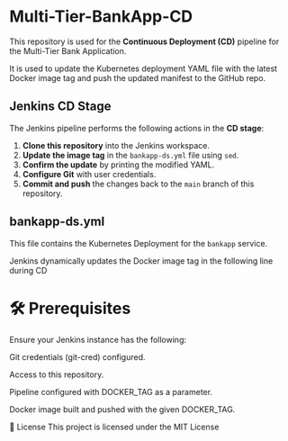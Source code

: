 # Multi-Tier-BankApp-CD

This repository is used for the **Continuous Deployment (CD)** pipeline for the Multi-Tier Bank Application.

It is used to update the Kubernetes deployment YAML file with the latest Docker image tag and push the updated manifest to the GitHub repo.

## Jenkins CD Stage

The Jenkins pipeline performs the following actions in the **CD stage**:

1. **Clone this repository** into the Jenkins workspace.
2. **Update the image tag** in the `bankapp-ds.yml` file using `sed`.
3. **Confirm the update** by printing the modified YAML.
4. **Configure Git** with user credentials.
5. **Commit and push** the changes back to the `main` branch of this repository.

   
##  bankapp-ds.yml

This file contains the Kubernetes Deployment for the `bankapp` service.

Jenkins dynamically updates the Docker image tag in the following line during CD


# 🛠️ Prerequisites
Ensure your Jenkins instance has the following:

Git credentials (git-cred) configured.

Access to this repository.

Pipeline configured with DOCKER_TAG as a parameter.

Docker image built and pushed with the given DOCKER_TAG.

📃 License
This project is licensed under the MIT License

